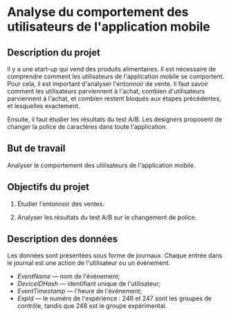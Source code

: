 # Analyse du comportement des utilisateurs de l'application mobile

## Description du projet 
Il y a une start-up qui vend des produits alimentaires. Il est nécessaire de comprendre comment les utilisateurs de l'application mobile se comportent. Pour cela, il est important d'analyser l'entonnoir de vente. Il faut savoir comment les utilisateurs parviennent à l'achat, combien d'utilisateurs parviennent à l'achat, et combien restent bloqués aux étapes précédentes, et lesquelles exactement.

Ensuite, il faut étudier les résultats du test A/B. Les designers proposent de changer la police de caractères dans toute l'application.

## But de travail 
Analyser le comportement des utilisateurs de l'application mobile.

## Objectifs du projet 
1) Étudier l'entonnoir des ventes.

2) Analyser les résultats du test A/B sur le changement de police.

## Description des données 
Les données sont présentées sous forme de journaux. Chaque entrée dans le journal est une action de l'utilisateur ou un événement.

- *EventName* — nom de l'événement;
- *DeviceIDHash* — identifiant unique de l'utilisateur;
- *EventTimestamp* — l'heure de l'événement;
- *ExpId* — le numéro de l'expérience : 246 et 247 sont les groupes de contrôle, tandis que 248 est le groupe expérimental.
